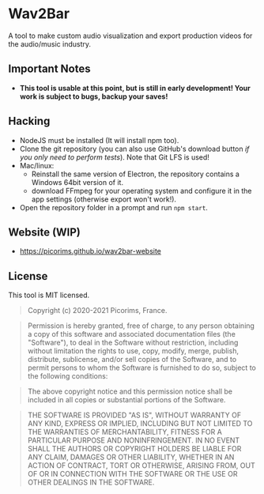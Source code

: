 # Wav2Bar
A tool to make custom audio visualization and export production videos for the audio/music industry.

## Important Notes
- **This tool is usable at this point, but is still in early development! Your work is subject to bugs, backup your saves!**

## Hacking
- NodeJS must be installed (It will install npm too).
- Clone the git repository (you can also use GitHub's download button *if you only need to perform tests*). Note that Git LFS is used!
- Mac/linux:
    - Reinstall the same version of Electron, the repository contains a Windows 64bit version of it.
    - download FFmpeg for your operating system and configure it in the app settings (otherwise export won't work!).
- Open the repository folder in a prompt and run `npm start`.

## Website (WIP)
- https://picorims.github.io/wav2bar-website

## License
This tool is MIT licensed.

> Copyright (c) 2020-2021 Picorims, France.

> Permission is hereby granted, free of charge, to any person obtaining a copy of this software and associated documentation files (the "Software"), to deal in the Software without restriction, including without limitation the rights to use, copy, modify, merge, publish, distribute, sublicense, and/or sell copies of the Software, and to permit persons to whom the Software is furnished to do so, subject to the following conditions:

> The above copyright notice and this permission notice shall be included in all copies or substantial portions of the Software.

> THE SOFTWARE IS PROVIDED "AS IS", WITHOUT WARRANTY OF ANY KIND, EXPRESS OR IMPLIED, INCLUDING BUT NOT LIMITED TO THE WARRANTIES OF MERCHANTABILITY, FITNESS FOR A PARTICULAR PURPOSE AND NONINFRINGEMENT. IN NO EVENT SHALL THE AUTHORS OR COPYRIGHT HOLDERS BE LIABLE FOR ANY CLAIM, DAMAGES OR OTHER LIABILITY, WHETHER IN AN ACTION OF CONTRACT, TORT OR OTHERWISE, ARISING FROM, OUT OF OR IN CONNECTION WITH THE SOFTWARE OR THE USE OR OTHER DEALINGS IN THE SOFTWARE.